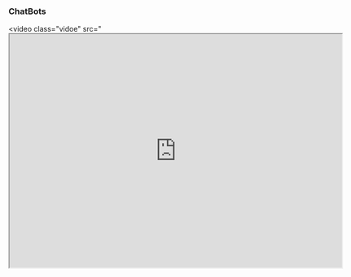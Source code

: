 ### ChatBots

<video class="vidoe" src="<iframe width="653" height="460" src="https://www.youtube.com/embed/BJA6jLYrKKs?ecver=1">视频</video>

